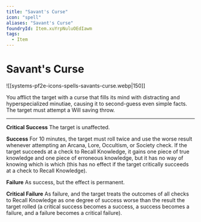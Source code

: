 ```yaml
---
title: "Savant's Curse"
icon: "spell"
aliases: "Savant's Curse"
foundryId: Item.xuYrpNuluOEdIawm
tags:
  - Item
---
```


# Savant's Curse
![[systems-pf2e-icons-spells-savants-curse.webp|150]]

You afflict the target with a curse that fills its mind with distracting and hyperspecialized minutiae, causing it to second-guess even simple facts. The target must attempt a Will saving throw.

* * *

**Critical Success** The target is unaffected.

**Success** For 10 minutes, the target must roll twice and use the worse result whenever attempting an Arcana, Lore, Occultism, or Society check. If the target succeeds at a check to Recall Knowledge, it gains one piece of true knowledge and one piece of erroneous knowledge, but it has no way of knowing which is which (this has no effect if the target critically succeeds at a check to Recall Knowledge).

**Failure** As success, but the effect is permanent.

**Critical Failure** As failure, and the target treats the outcomes of all checks to Recall Knowledge as one degree of success worse than the result the target rolled (a critical success becomes a success, a success becomes a failure, and a failure becomes a critical failure).
